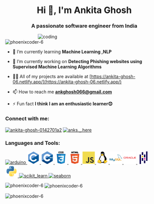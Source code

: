 <h1 align="center">Hi 👋, I'm Ankita Ghosh</h1>
<h3 align="center">A passionate software engineer from India</h3>

<img align="right" alt="coding" width="400" src="https://media.tenor.com/I3RjM4xQO0kAAAAj/monitors-typing.gif">


<p align="left"> <img src="https://komarev.com/ghpvc/?username=phoenixcoder-6&label=Profile%20views&color=0e75b6&style=flat" alt="phoenixcoder-6" /> </p>

- 🌱 I’m currently learning **Machine Learning ,NLP**

- 🔭 I’m currently working on **Detecting Phishing websites using Supervised Machine Learning Algorithms**

- 👨‍💻 All of my projects are available at [https://ankita-ghosh-06.netlify.app/](https://ankita-ghosh-06.netlify.app/)

- 📫 How to reach me **ankghosh066@gmail.com**

- ⚡ Fun fact **I think I am an enthusiastic learner😊**

<h3 align="left">Connect with me:</h3>
<p align="left">
<a href="https://linkedin.com/in/ankita-ghosh-0142701a2" target="blank"><img align="center" src="https://raw.githubusercontent.com/rahuldkjain/github-profile-readme-generator/master/src/images/icons/Social/linked-in-alt.svg" alt="ankita-ghosh-0142701a2" height="30" width="40" /></a>
<a href="https://instagram.com/anks._.here" target="blank"><img align="center" src="https://raw.githubusercontent.com/rahuldkjain/github-profile-readme-generator/master/src/images/icons/Social/instagram.svg" alt="anks._.here" height="30" width="40" /></a>
</p>

<h3 align="left">Languages and Tools:</h3>
<p align="left"> <a href="https://www.arduino.cc/" target="_blank" rel="noreferrer"> <img src="https://cdn.worldvectorlogo.com/logos/arduino-1.svg" alt="arduino" width="40" height="40"/> </a> <a href="https://www.cprogramming.com/" target="_blank" rel="noreferrer"> <img src="https://raw.githubusercontent.com/devicons/devicon/master/icons/c/c-original.svg" alt="c" width="40" height="40"/> </a> <a href="https://www.w3schools.com/cpp/" target="_blank" rel="noreferrer"> <img src="https://raw.githubusercontent.com/devicons/devicon/master/icons/cplusplus/cplusplus-original.svg" alt="cplusplus" width="40" height="40"/> </a> <a href="https://www.w3schools.com/css/" target="_blank" rel="noreferrer"> <img src="https://raw.githubusercontent.com/devicons/devicon/master/icons/css3/css3-original-wordmark.svg" alt="css3" width="40" height="40"/> </a> <a href="https://www.w3.org/html/" target="_blank" rel="noreferrer"> <img src="https://raw.githubusercontent.com/devicons/devicon/master/icons/html5/html5-original-wordmark.svg" alt="html5" width="40" height="40"/> </a> <a href="https://developer.mozilla.org/en-US/docs/Web/JavaScript" target="_blank" rel="noreferrer"> <img src="https://raw.githubusercontent.com/devicons/devicon/master/icons/javascript/javascript-original.svg" alt="javascript" width="40" height="40"/> </a> <a href="https://www.linux.org/" target="_blank" rel="noreferrer"> <img src="https://raw.githubusercontent.com/devicons/devicon/master/icons/linux/linux-original.svg" alt="linux" width="40" height="40"/> </a> <a href="https://www.mysql.com/" target="_blank" rel="noreferrer"> <img src="https://raw.githubusercontent.com/devicons/devicon/master/icons/mysql/mysql-original-wordmark.svg" alt="mysql" width="40" height="40"/> </a> <a href="https://www.oracle.com/" target="_blank" rel="noreferrer"> <img src="https://raw.githubusercontent.com/devicons/devicon/master/icons/oracle/oracle-original.svg" alt="oracle" width="40" height="40"/> </a> <a href="https://pandas.pydata.org/" target="_blank" rel="noreferrer"> <img src="https://raw.githubusercontent.com/devicons/devicon/2ae2a900d2f041da66e950e4d48052658d850630/icons/pandas/pandas-original.svg" alt="pandas" width="40" height="40"/> </a> <a href="https://www.python.org" target="_blank" rel="noreferrer"> <img src="https://raw.githubusercontent.com/devicons/devicon/master/icons/python/python-original.svg" alt="python" width="40" height="40"/> </a> <a href="https://scikit-learn.org/" target="_blank" rel="noreferrer"> <img src="https://upload.wikimedia.org/wikipedia/commons/0/05/Scikit_learn_logo_small.svg" alt="scikit_learn" width="40" height="40"/> </a> <a href="https://seaborn.pydata.org/" target="_blank" rel="noreferrer"> <img src="https://seaborn.pydata.org/_images/logo-mark-lightbg.svg" alt="seaborn" width="40" height="40"/> </a> </p>

<p><img align="left" src="https://github-readme-stats.vercel.app/api/top-langs?username=phoenixcoder-6&show_icons=true&locale=en&layout=compact" alt="phoenixcoder-6" /></p>

<p>&nbsp;<img align="center" src="https://github-readme-stats.vercel.app/api?username=phoenixcoder-6&show_icons=true&locale=en" alt="phoenixcoder-6" /></p>

<p><img align="center" src="https://github-readme-streak-stats.herokuapp.com/?user=phoenixcoder-6&" alt="phoenixcoder-6" /></p>

